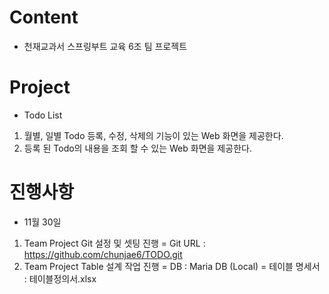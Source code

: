 # Content
 - 천재교과서 스프링부트 교육 6조 팀 프로젝트

# Project
 - Todo List
 1. 월별, 일별 Todo 등록, 수정, 삭제의 기능이 있는 Web 화면을 제공한다.
 2. 등록 된 Todo의 내용을 조회 할 수 있는 Web 화면을 제공한다.

# 진행사항
 - 11월 30일
 1. Team Project Git 설정 및 셋팅 진행
  = Git URL : https://github.com/chunjae6/TODO.git
 2. Team Project Table 설계 작업 진행
  = DB : Maria DB (Local)
  = 테이블 명세서 : 테이블정의서.xlsx







